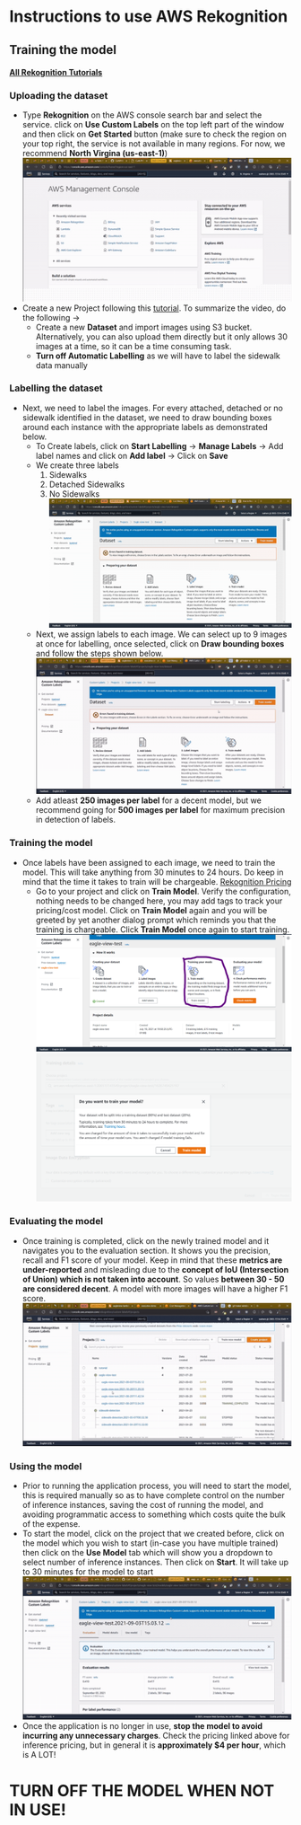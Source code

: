 # Instructions to use AWS Rekognition

## Training the model

#### [All Rekognition Tutorials](https://console.aws.amazon.com/rekognition/custom-labels#/get-started/tutorials)

### Uploading the dataset

- Type **Rekognition** on the AWS console search bar and select the service. click on **Use Custom Labels** on the top left part of the window and then click on **Get Started** button (make sure to check the region on your top right, the service is not available in many regions. For now, we recommend **North Virgina (us-east-1)**)
![Rekognition Dashboard](../images/rekognition/get-started.gif)
- Create a new Project following this [tutorial](https://www.youtube.com/watch?v=Mse5Jgh9n3M&t=2s).  To summarize the video, do the following ->
    - Create a new **Dataset** and import images using S3 bucket. Alternatively, you can also upload them directly but it only allows 30 images at a time, so it can be a time consuming task.
    - **Turn off Automatic Labelling** as we will have to label the sidewalk data manually

### Labelling the dataset
- Next, we need to label the images. For every attached, detached or no sidewalk identified in the dataset, we need to draw bounding boxes around each instance with the appropriate labels as demonstrated below.
    - To Create labels, click on **Start Labelling** -> **Manage Labels** -> Add label names and click on **Add label** -> Click on **Save**
    - We create three labels
        1. Sidewalks
        2. Detached Sidewalks
        3. No Sidewalks 
    ![adding-labels](../images/rekognition/labels.gif)
    - Next, we assign labels to each image. We can select up to 9 images at once for labelling, once selected, click on **Draw bounding boxes** and follow the steps shown below.
    ![drawing-bounding-boxes](../images/rekognition/boxes.gif)
    - Add atleast **250 images per label** for a decent model, but we recommend going for **500 images per label** for maximum precision in detection of labels.

### Training the model
- Once labels have been assigned to each image, we need to train the model. This will take anything from 30 minutes to 24 hours. Do keep in mind that the time it takes to train will be chargeable. [Rekognition Pricing](https://aws.amazon.com/rekognition/pricing/)
    - Go to your project and click on **Train Model**. Verify the configuration, nothing needs to be changed here, you may add tags to track your pricing/cost model. Click on **Train Model** again and you will be greeted by yet another dialog prompt which reminds you that the training is chargeable. Click **Train Model** once again to start training.
    ![train-model](../images/rekognition/training.png)
    ![train-confirm](../images/rekognition/train-confirm.png)

### Evaluating the model
- Once training is completed, click on the newly trained model and it navigates you to the evaluation section. It shows you the precision, recall and F1 score of your model. Keep in mind that these **metrics are under-reported** and misleading due to the **concept of IoU (Intersection of Union) which is not taken into account**. So values **between 30 - 50 are considered decent**. A model with more images will have a higher F1 score.
![evaluation](../images/rekognition/evaluation.gif)

### Using the model
- Prior to running the application process, you will need to start the model, this is required manually so as to have complete control on the number of inference instances, saving the cost of running the model, and avoiding programmatic access to something which costs quite the bulk of the expense.
- To start the model, click on the project that we created before, click on the model which you wish to start (in-case you have multiple trained) then click on the **Use Model** tab which will show you a dropdown to select number of inference instances. Then click on **Start**. It will take up to 30 minutes for the model to start
![start-model](../images/rekognition/start-model.gif)
- Once the application is no longer in use, **stop the model to avoid incurring any unnecessary charges**. Check the pricing linked above for inference pricing, but in general it is **approximately $4 per hour**, which is A LOT!

# TURN OFF THE MODEL WHEN NOT IN USE!